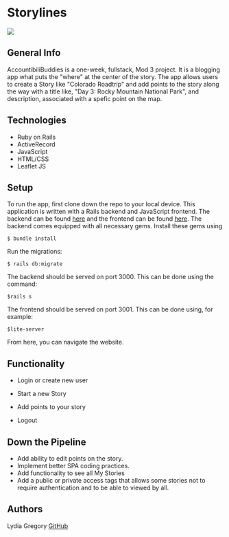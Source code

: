 # Storylines
![](/Accountabilibuddies.png)

## General Info

AccountibiliBuddies is a one-week, fullstack, Mod 3 project. It is a blogging app what puts the "where" at the center of the story. The app allows users to create a Story like "Colorado Roadtrip" and add points to the story along the way with a title like, "Day 3: Rocky Mountain National Park", and description, associated with a spefic point on the map. 

## Technologies

* Ruby on Rails 
* ActiveRecord
* JavaScript
* HTML/CSS 
* Leaflet JS

## Setup

To run the app, first clone down the repo to your local device. This application is written with a Rails backend and JavaScript frontend. The backend can be found [here](https://github.com/ljg2gb/BE_StoryLines) and the frontend can be found [here](https://github.com/ljg2gb/Storylines). The backend comes equipped with all necessary gems. Install these gems using 

`$ bundle install`

Run the migrations:

`$ rails db:migrate`

The backend should be served on port 3000. This can be done using the command:

`$rails s`
 
The frontend should be served on port 3001. This can be done using, for example: 

`$lite-server`

From here, you can navigate the website.

## Functionality

* Login or create new user

* Start a new Story

* Add points to your story

* Logout


## Down the Pipeline

* Add ability to edit points on the story. 
* Implement better SPA coding practices.
* Add functionality to see all My Stories
* Add a public or private access tags that allows some stories not to require authentication and to be able to viewed by all.

## Authors

Lydia Gregory [GitHub](https://github.com/ljg2gb)
